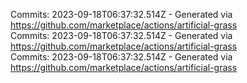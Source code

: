 Commits: 2023-09-18T06:37:32.514Z - Generated via https://github.com/marketplace/actions/artificial-grass
<br>
Commits: 2023-09-18T06:37:32.514Z - Generated via https://github.com/marketplace/actions/artificial-grass
<br>
Commits: 2023-09-18T06:37:32.514Z - Generated via https://github.com/marketplace/actions/artificial-grass
<br>
